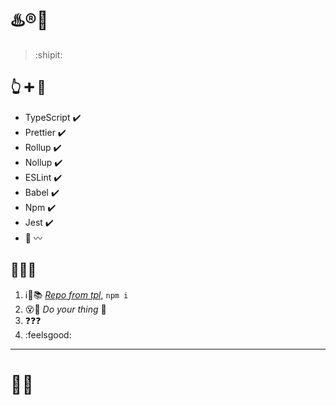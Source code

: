 # :hotsprings::registered::spaghetti:

> :shipit:

## :point_up_2: :heavy_plus_sign: :running:

- TypeScript :heavy_check_mark:
- Prettier :heavy_check_mark:
- Rollup :heavy_check_mark:
- Nollup :heavy_check_mark:
- ESLint :heavy_check_mark:
- Babel :heavy_check_mark:
- Npm :heavy_check_mark:
- Jest :heavy_check_mark:
- :mushroom: :wavy_dash:

## :loudspeaker::speak_no_evil::dash:

1. :information_source::information_desk_person::books: [_Repo from tpl_](https://docs.github.com/en/free-pro-team@latest/github/creating-cloning-and-archiving-repositories/creating-a-repository-from-a-template#creating-a-repository-from-a-template), `npm i`
2. :dizzy_face::pray: _Do your thing_ :money_with_wings:
3. :question::question::question:
4. :feelsgood:

---
# :balloon::hankey:
